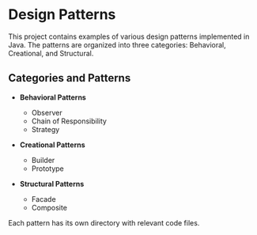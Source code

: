 # Design Patterns

This project contains examples of various design patterns implemented in Java. The patterns are organized into three categories: Behavioral, Creational, and Structural.

## Categories and Patterns

- **Behavioral Patterns**
  - Observer
  - Chain of Responsibility
  - Strategy

- **Creational Patterns**
  - Builder
  - Prototype

- **Structural Patterns**
  - Facade
  - Composite

Each pattern has its own directory with relevant code files.
